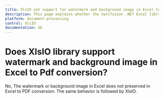```yaml
---
title: XlsIO not support for watermark and background image in Excel to Pdf conversion | Syncfusion
description: This page explains whether the Syncfusion .NET Excel library (XlsIO) provides support for watermark and background image in Excel to Pdf conversion.
platform: document-processing
control: XlsIO
documentation: UG
---
```


# Does XlsIO library support watermark and background image in Excel to Pdf conversion?

No, The watermark or background image in Excel does not preserved in Excel to PDF conversion. The same behavior is followed by XlsIO.